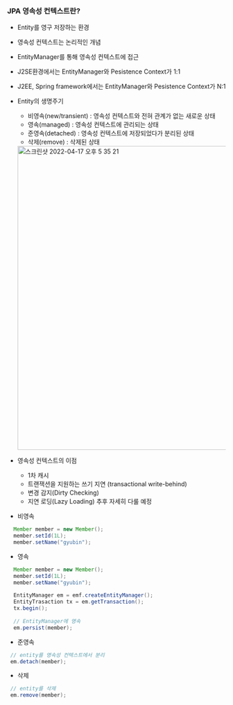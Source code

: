 ### JPA 영속성 컨텍스트란?
  - Entity를 영구 저장하는 환경
  - 영속성 컨텍스트는 논리적인 개념
  - EntityManager를 통해 영속성 컨텍스트에 접근
  - J2SE환경에서는 EntityManager와 Pesistence Context가 1:1
  - J2EE, Spring framework에서는 EntityManager와 Pesistence Context가 N:1
  - Entity의 생명주기
    - 비영속(new/transient) : 영속성 컨텍스트와 전혀 관계가 없는 새로운 상태
    - 영속(managed) : 영속성 컨텍스트에 관리되는 상태
    - 준영속(detached) : 영속성 컨텍스트에 저장되었다가 분리된 상태
    - 삭제(remove) : 삭제된 상태
    
    <img width="700" alt="스크린샷 2022-04-17 오후 5 35 21" src="https://user-images.githubusercontent.com/67041069/163707031-b08d2625-dada-4de7-8e19-42a243506ab7.png">
  - 영속성 컨텍스트의 이점
    - 1차 캐시
    - 트랜잭션을 지원하는 쓰기 지연 (transactional write-behind)
    - 변경 감지(Dirty Checking)
    - 지연 로딩(Lazy Loading) 추후 자세히 다룰 예정
  - 비영속
  ```java
    Member member = new Member();
    member.setId(1L);
    member.setName("gyubin");
  ```
  - 영속
  ```java
    Member member = new Member();
    member.setId(1L);
    member.setName("gyubin");
    
    EntityManager em = emf.createEntityManager();
    EntityTrasaction tx = em.getTransaction();
    tx.begin();
    
    // EntityManager에 영속
    em.persist(member);
  ```
  - 준영속
   ```java
    // entity를 영속성 컨텍스트에서 분리
    em.detach(member);
   ```
  - 삭제
   ```java
    // entity를 삭제
    em.remove(member);
   ```
  
